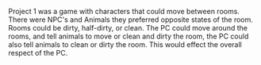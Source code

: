 Project 1 was a game with characters that could move between rooms. There were NPC's and Animals they preferred opposite
states of the room. Rooms could be dirty, half-dirty, or clean. The PC could move around the rooms, and tell animals to move or
clean and dirty the room, the PC could also tell animals to clean or dirty the room. This would effect the overall
respect of the PC.
